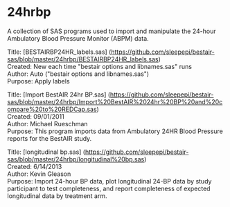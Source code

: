 24hrbp
======
A collection of SAS programs used to import and manipulate the 24-hour Ambulatory Blood Pressure Monitor (ABPM) data.  


Title:    [BESTAIRBP24HR_labels.sas] (https://github.com/sleepepi/bestair-sas/blob/master/24hrbp/BESTAIRBP24HR_labels.sas)  
Created:  New each time "bestair options and libnames.sas" runs  
Author:   Auto ("bestair options and libnames.sas")  
Purpose:  Apply labels  


Title:    [Import BestAIR 24hr BP.sas] (https://github.com/sleepepi/bestair-sas/blob/master/24hrbp/Import%20BestAIR%2024hr%20BP%20and%20compare%20to%20REDCap.sas)  
Created:  09/01/2011  
Author:   Michael Rueschman  
Purpose:  This program imports data from Ambulatory 24HR Blood Pressure reports for the BestAIR study.  


Title:    [longitudinal bp.sas] (https://github.com/sleepepi/bestair-sas/blob/master/24hrbp/longitudinal%20bp.sas)  
Created:  6/14/2013  
Author:   Kevin Gleason  
Purpose:  Import 24-hour BP data, plot longitudinal 24-BP data by study participant to test completeness, and report completeness of expected longitudinal data by treatment arm.  
